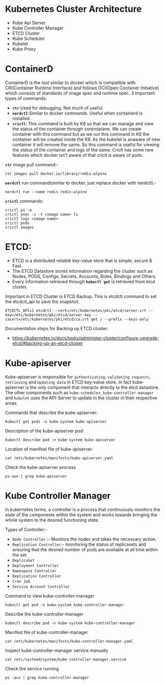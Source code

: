 # Kubernetes Cluster Architecture
- Kube Api Server
- Kube Controller Manager
- ETCD Cluster
- Kube Scheduler
- Kubelet
- Kube Proxy

# ContainerD
ContainerD is the tool similar to docker which is compatible with CRI(Container Runtime Interface) and follows OCI(Open Container Initiative) which consists of standards of image spec and runtime spec.
3 Important types of commands:
- **`ctr`**:Used for debugging. Not much of useful.
- **`nerdctl`**:Similar to docker commands. Useful when containerd is installed.
- **`crictl`**: This command is built by K8 so that we can manage and view the status of the container through controlplane. We can create container with this command but as we run this command in K8 the container will be created inside the K8. As the kubelet is anaware of new container it will remove the same. So this command is useful for viewing the status of the container and logs of the same. Crictl has some new features which docker isn't aware of that crictl is aware of pods. 


**`ctr`** image pull command:-
```
ctr images pull docker.io/library/redis:alpine
```

**`nerdctl`** run command(similar to docker, just replace docker with nerdctl):-
```
nerdctl run --name redis redis:alpine
```
**`crictl`** commands:
```
crictl ps -a
crictl exec -i -t <image name> ls
crictl logs <image name>
crictl pods
crictl images
```
# ETCD:
 - ETCD is a distributed reliable key-value store that is simple, secure & Fast.
 - The ETCD Datastore stores information regarding the cluster such as Nodes, PODS, Configs, Secrets, Accounts, Roles, Bindings and Others.
 - Every information retrieved through **`kubectl get`** is retrieved from etcd cluster.

Important in ETCD Cluster is ETCD Backup. 
This is etcdctl command to set the etcdctl_api to save the snapshot.
```
ETCDCTL_API=3 etcdctl --cert=/etc/kubernetes/pki/etcd/server.crt --key=/etc/kubernetes/pki/etcd/server.key --cacert=/etc/kubernetes/pki/etcd/ca.crt get / --prefix --keys-only
```
Documentation steps for Backing up ETCD cluster:
- https://kubernetes.io/docs/tasks/administer-cluster/configure-upgrade-etcd/#backing-up-an-etcd-cluster

# Kube-apiserver

Kube-apiserver is responsible for `authenticating`, `validating requests`, `retrieving` and `Updating data` in ETCD key-value store. In fact kube-apiserver is the only component that interacts directly to the etcd datastore. The other components such as `kube-scheduler`, `kube-controller-manager` and `kubelet` uses the API-Server to update in the cluster in their respective areas.

Commands that describe the kube-apiserver:
```
kubectl get pods -n kube-system kube-apiserver
```
Description of the kube-apiserver pod:
```
kubectl describe pod -n kube-system kube-apiserver
```
Location of manifest file of kube-apiserver:
```
cat /etc/kubernetes/manifests/kube-apiserver.yaml
```
Check the kube-apiserver process
```
ps-aux | grep kube-apiserver
```
# Kube Controller Manager

In kubernetes terms, a controller is a process that continuously monitors the state of the components within the system and works towards bringing the whole system to the desired functioning state.

Types of Controller:-
- `Node Controller` :- Monitors the nodes and takes the necessary action.
- `Replication Controller`:- monitoring the status of replicasets and ensuring that the desired number of pods are available at all time within the set.
- `ReplicaSet`
- `Deployment Controller`
- `Namespace Controller`
- `Replication Controller`
- `Cron Job`
- `Service Account Controller`

Command to view kube-controller-manager
```
kubectl get pod -n kube-system kube-controller-manager
```

Describe the kube-controller-manager
```
kubectl describe pod -n kube-system kube-controller-manager
```

Manifest file of kube-controller-manager
```
cat /etc/kubernetes/manifests/kube-controller-manager.yaml
```
Inspect kube-controller-manager service manually

```
cat /etc/systemd/system/kube-controller-manager.service
```
Check the service running

```
ps -aux | grep kube-controller-manager
```


